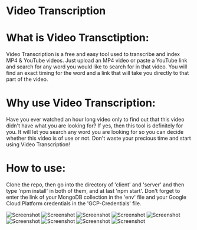 # Video Transcription

# What is Video Transctiption: 
Video Transcription is a free and easy tool used to transcribe and index MP4 & YouTube videos. Just upload an MP4 video or paste a YouTube link and search for any word you would like to search for in that video. You will find an exact timing for the word and a link that will take you directly to that part of the video.

# Why use Video Transcription: 
Have you ever watched an hour long video only to find out that this video didn't have what you are looking for? If yes, then this tool is definitely for you. It will let you search any word you are looking for so you can decide whether this video is of use or not. Don't waste your precious time and start using Video Transcription!

# How to use:
Clone the repo, then go into the directory of 'client' and 'server' and then type 'npm install' in both of them, and at last 'npm start'. Don't forget to enter the link of your MongoDB collection in the 'env' file and your Google Cloud Platform credentials in the 'GCP-Credentials' file.




![Screenshot](https://github.com/danielashrafk/video-transcription-app/blob/main/client/src/images/video5.png)
![Screenshot](https://github.com/danielashrafk/video-transcription-app/blob/main/client/src/images/video6.png)
![Screenshot](https://github.com/danielashrafk/video-transcription-app/blob/main/client/src/images/video7.png)
![Screenshot](https://github.com/danielashrafk/video-transcription-app/blob/main/client/src/images/video8.png)
![Screenshot](https://github.com/danielashrafk/video-transcription-app/blob/main/client/src/images/video9.png)
![Screenshot](https://github.com/danielashrafk/video-transcription-app/blob/main/client/src/images/video1.png)
![Screenshot](https://github.com/danielashrafk/video-transcription-app/blob/main/client/src/images/video2.png)
![Screenshot](https://github.com/danielashrafk/video-transcription-app/blob/main/client/src/images/video3.png)
![Screenshot](https://github.com/danielashrafk/video-transcription-app/blob/main/client/src/images/video4.png)
